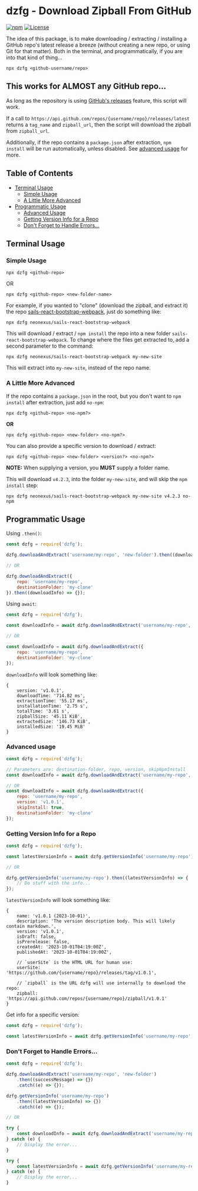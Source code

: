 # dzfg - Download Zipball From GitHub

[![npm](https://img.shields.io/npm/dm/dzfg?logo=npm&style=plastic)](https://www.npmjs.com/package/dzfg) [![License](https://img.shields.io/badge/license-GPL--3.0-orange?style=plastic)](https://github.com/neonexus/dzfg/blob/release/LICENSE)

The idea of this package, is to make downloading / extracting / installing a GitHub repo's latest release a breeze (without creating a new repo, or using Git for that matter). Both in the terminal, and programmatically, if you are into that kind of thing...

`npx dzfg <github-username/repo>`

## This works for ALMOST any GitHub repo...

As long as the repository is using [GitHub's releases](https://docs.github.com/en/repositories/releasing-projects-on-github/about-releases) feature, this script will work.

If a call to `https://api.github.com/repos/{username/repo}/releases/latest` returns a `tag_name` and `zipball_url`, then the script will download the zipball from `zipball_url`.

Additionally, if the repo contains a `package.json` after extraction, `npm install` will be run automatically, unless disabled. See [advanced usage](#a-little-more-advanced) for more.

## Table of Contents

* [Terminal Usage](#terminal-usage)
  * [Simple Usage](#simple-usage)
  * [A Little More Advanced](#a-little-more-advanced)
* [Programmatic Usage](#programmatic-usage)
  * [Advanced Usage](#advanced-usage)
  * [Getting Version Info for a Repo](#getting-version-info-for-a-repo)
  * [Don't Forget to Handle Errors...](#dont-forget-to-handle-errors)

## Terminal Usage

### Simple Usage

`npx dzfg <github-repo>`

OR

`npx dzfg <github-repo> <new-folder-name>`

For example, if you wanted to "clone" (download the zipball, and extract it) the repo [sails-react-bootstrap-webpack](https://github.com/neonexus/sails-react-bootstrap-webpack), just do something like:

```shell
npx dzfg neonexus/sails-react-bootstrap-webpack
```

This will download / extract / `npm install` the repo into a new folder `sails-react-bootstrap-webpack`. To change where the files get extracted to, add a second parameter to the command:

```shell
npx dzfg neonexus/sails-react-bootstrap-webpack my-new-site
````

This will extract into `my-new-site`, instead of the repo name.

### A Little More Advanced

If the repo contains a `package.json` in the root, but you don't want to `npm install` after extraction, just add `no-npm`:

`npx dzfg <github-repo> <no-npm?>`

**OR**

`npx dzfg <github-repo> <new-folder> <no-npm?>`

You can also provide a specific version to download / extract:

`npx dzfg <github-repo> <new-folder> <version?> <no-npm?>`

**NOTE:** When supplying a version, you **MUST** supply a folder name.

This will download `v4.2.3`, into the folder `my-new-site`, and will skip the `npm install` step:
```shell
npx dzfg neonexus/sails-react-bootstrap-webpack my-new-site v4.2.3 no-npm
```

## Programmatic Usage

Using `.then()`:

```javascript
const dzfg = require('dzfg');

dzfg.downloadAndExtract('username/my-repo', 'new-folder').then((downloadInfo) => {});

// OR

dzfg.downloadAndExtract({
    repo: 'username/my-repo',
    destinationFolder: 'my-clone'
}).then((downloadInfo) => {});
```

Using `await`:
```javascript
const dzfg = require('dzfg');

const downloadInfo = await dzfg.downloadAndExtract('username/my-repo', 'new-folder');

// OR

const downloadInfo = await dzfg.downloadAndExtract({
    repo: 'username/my-repo',
    destinationFolder: 'my-clone'
});
```

`downloadInfo` will look something like:

```json5
{
    version: 'v1.0.1',
    downloadTime: '714.82 ms',
    extractionTime: '55.17 ms',
    installationTime: '2.75 s',
    totalTime: '3.61 s',
    zipballSize: '45.11 KiB',
    extractedSize: '146.73 KiB',
    installedSize: '19.45 MiB'
}
```

### Advanced usage

```javascript
const dzfg = require('dzfg');

// Parameters are: destination-folder, repo, version, skipNpmInstall
const downloadInfo = await dzfg.downloadAndExtract('username/my-repo', 'new-folder', 'v1.0.1', true);

// OR
const downloadInfo = await dzfg.downloadAndExtract({
    repo: 'username/my-repo',
    version: 'v1.0.1',
    skipInstall: true,
    destinationFolder: 'my-clone'
});
```

### Getting Version Info for a Repo

```javascript
const dzfg = require('dzfg');

const latestVersionInfo = await dzfg.getVersionInfo('username/my-repo');

// OR

dzfg.getVersionInfo('username/my-repo').then((latestVersionInfo) => {
    // Do stuff with the info...
});
```

`latestVersionInfo` will look something like:

```json5
{
    name: 'v1.0.1 (2023-10-01)',
    description: 'The version description body. This will likely contain markdown.',
    version: 'v1.0.1',
    isDraft: false,
    isPrerelease: false,
    createdAt: '2023-10-01T04:19:00Z',
    publishedAt: '2023-10-01T04:19:00Z',

    // `userSite` is the HTML URL for human use:
    userSite: 'https://github.com/{username/repo}/releases/tag/v1.0.1',

    // `zipball` is the URL dzfg will use internally to download the repo:
    zipball: 'https://api.github.com/repos/{username/repo}/zipball/v1.0.1'
}
```

Get info for a specific version:

```javascript
const dzfg = require('dzfg');

const latestVersionInfo = await dzfg.getVersionInfo('username/my-repo', 'v1.0.1');
```

### Don't Forget to Handle Errors...

```javascript
const dzfg = require('dzfg');

dzfg.downloadAndExtract('username/my-repo', 'new-folder')
    .then((successMessage) => {})
    .catch((e) => {});

dzfg.getVersionInfo('username/my-repo')
    .then((latestVersionInfo) => {})
    .catch((e) => {});

// OR

try {
    const downloadInfo = await dzfg.downloadAndExtract('username/my-repo', 'new-folder');
} catch (e) {
    // Display the error...
}

try {
    const latestVersionInfo = await dzfg.getVersionInfo('username/my-repo');
} catch (e) {
    // Display the error...
}
```
